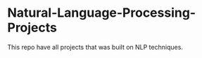 # Natural-Language-Processing-Projects
This repo have all projects that was built on NLP techniques.
